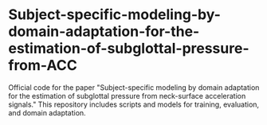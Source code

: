 # Subject-specific-modeling-by-domain-adaptation-for-the-estimation-of-subglottal-pressure-from-ACC
Official code for the paper "Subject-specific modeling by domain adaptation for the estimation of subglottal pressure from neck-surface acceleration signals." This repository includes scripts and models for training, evaluation, and domain adaptation.
